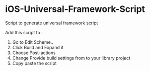 # iOS-Universal-Framework-Script
Script to generate universal framework script

Add this script to :
1. Go to Edit Scheme..
2. Click Build and Expand it
3. Choose Post-actions
4. Change Provide build settings from to your library project
5. Copy paste the script
